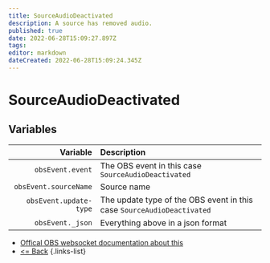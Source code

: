 ```yaml
---
title: SourceAudioDeactivated
description: A source has removed audio.
published: true
date: 2022-06-28T15:09:27.897Z
tags: 
editor: markdown
dateCreated: 2022-06-28T15:09:24.345Z
---
```


# SourceAudioDeactivated

## Variables

| Variable | Description |
|---------:|:------------|
| `obsEvent.event` | The OBS event in this case `SourceAudioDeactivated`
| `obsEvent.sourceName` | Source name
| `obsEvent.update-type` | The update type of the OBS event in this case `SourceAudioDeactivated`
| `obsEvent._json` | Everything above in a json format

* [Offical OBS websocket documentation about this](https://github.com/obsproject/obs-websocket/blob/4.x-current/docs/generated/protocol.md#sourceaudiodeactivated)
* [<= Back](/en/Integrations/OBS/OBS-Events)
{.links-list}